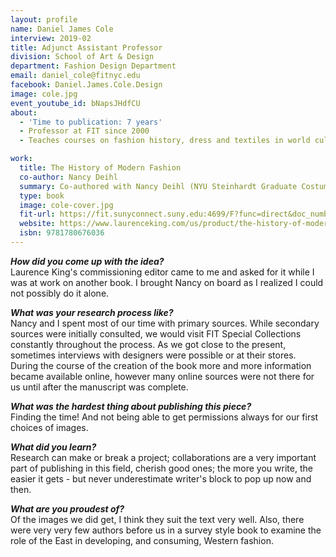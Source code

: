 ```yaml
---
layout: profile
name: Daniel James Cole
interview: 2019-02
title: Adjunct Assistant Professor
division: School of Art & Design
department: Fashion Design Department
email: daniel_cole@fitnyc.edu
facebook: Daniel.James.Cole.Design
image: cole.jpg
event_youtube_id: bNapsJHdfCU
about:
  - 'Time to publication: 7 years'
  - Professor at FIT since 2000
  - Teaches courses on fashion history, dress and textiles in world cultures, and costume design

work:
  title: The History of Modern Fashion
  co-author: Nancy Deihl
  summary: Co-authored with Nancy Deihl (NYU Steinhardt Graduate Costume Studies) this book explores fashion not simply from an aesthetic point of view but also as a manifestation of social and cultural change.  Focusing on fashion from 1850, the authors consider the evolution of womenswear, menswear, and childrenswear. The book looks at the dissemination of style and the mechanisms of change, at the relationship between fashion and the visual, applied, and performing arts, the intertwined relationship between fashion and popular culture, the impact of new materials and technology, and the growing globalization of style.
  type: book
  image: cole-cover.jpg
  fit-url: https://fit.sunyconnect.suny.edu:4699/F?func=direct&doc_number=000151768
  website: https://www.laurenceking.com/us/product/the-history-of-modern-fashion/
  isbn: 9781780676036
---
```

***How did you come up with the idea?***  
Laurence King's commissioning editor came to me and asked for it while I was at work on another book. I brought Nancy on board as I realized I could not possibly do it alone.

***What was your research process like?***  
Nancy and I spent most of our time with primary sources. While secondary sources were initially consulted, we would visit FIT Special Collections constantly throughout the process. As we got close to the present, sometimes interviews with designers were possible or at their stores. During the course of the creation of the book more and more information became available online, however many online sources were not there for us until after the manuscript was complete.

***What was the hardest thing about publishing this piece?***  
Finding the time! And not being able to get permissions always for our first choices of images.

***What did you learn?***  
Research can make or break a project; collaborations are a very important part of publishing in this field, cherish good ones; the more you write, the easier it gets - but never underestimate writer's block to pop up now and then.

***What are you proudest of?***  
Of the images we did get, I think they suit the text very well. Also, there were very very few authors before us in a survey style book to examine the role of the East in developing, and consuming, Western fashion.
